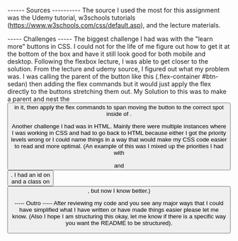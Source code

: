 ------ Sources ----------
The source I used the most for this assignment was the Udemy tutorial, w3schools tutorials (https://www.w3schools.com/css/default.asp), and the lecture materials.

----- Challenges -----
The biggest challenge I had was with the "learn more" buttons in CSS. I could not for the life of me figure out how to get it at the bottom of the box and have it still look good for both mobile and desktop. Following the flexbox lecture, I was able to get closer to the solution. From the lecture and udemy source, I figured out what my problem was. I was calling the parent of the button like this (.flex-container #btn-sedan) then adding the flex commands but it would just apply the flex directly to the buttons stretching them out. My Solution to this was to make a parent <span> and nest the <button> in it, then apply the flex commands to span moving the button to the correct spot inside of <span>.

Another challenge I had was in HTML. Mainly there were multiple instances where I was working in CSS and had to go back to HTML because either I got the priority levels wrong or I could name things in a way that would make my CSS code easier to read and more optimal. (An example of this was I mixed up the priorities I had with <section> and <button>. I had an id on <section> and a class on <button>, but now I know better.)

----- Outro -----
After reviewing my code and you see any major ways that I could have simplified what I have written or have made things easier please let me know. (Also I hope I am structuring this okay, let me know if there is a specific way you want the README to be structured). 